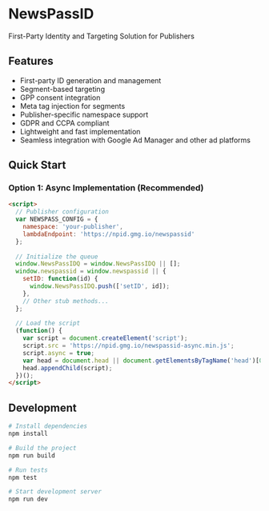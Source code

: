 # NewsPassID

First-Party Identity and Targeting Solution for Publishers

## Features

- First-party ID generation and management
- Segment-based targeting
- GPP consent integration
- Meta tag injection for segments
- Publisher-specific namespace support
- GDPR and CCPA compliant
- Lightweight and fast implementation
- Seamless integration with Google Ad Manager and other ad platforms

## Quick Start

### Option 1: Async Implementation (Recommended)

```html
<script>
  // Publisher configuration
  var NEWSPASS_CONFIG = {
    namespace: 'your-publisher',
    lambdaEndpoint: 'https://npid.gmg.io/newspassid'
  };
  
  // Initialize the queue
  window.NewsPassIDQ = window.NewsPassIDQ || [];
  window.newspassid = window.newspassid || {
    setID: function(id) {
      window.NewsPassIDQ.push(['setID', id]);
    },
    // Other stub methods...
  };
  
  // Load the script
  (function() {
    var script = document.createElement('script');
    script.src = 'https://npid.gmg.io/newspassid-async.min.js';
    script.async = true;
    var head = document.head || document.getElementsByTagName('head')[0];
    head.appendChild(script);
  })();
</script>
```

## Development

```bash
# Install dependencies
npm install

# Build the project
npm run build

# Run tests
npm test

# Start development server
npm run dev
```
